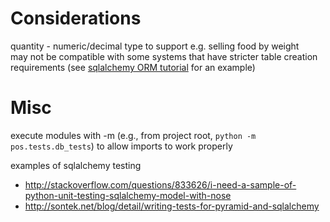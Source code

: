 # Considerations

quantity - numeric/decimal type to support e.g. selling food by weight  
may not be compatible with some systems that have stricter table creation requirements (see [sqlalchemy ORM tutorial](http://docs.sqlalchemy.org/en/rel_0_8/orm/tutorial.html) for an example)

# Misc
    
execute modules with -m (e.g., from project root, `python -m pos.tests.db_tests`) to allow imports to work properly

examples of sqlalchemy testing
- http://stackoverflow.com/questions/833626/i-need-a-sample-of-python-unit-testing-sqlalchemy-model-with-nose
- http://sontek.net/blog/detail/writing-tests-for-pyramid-and-sqlalchemy
